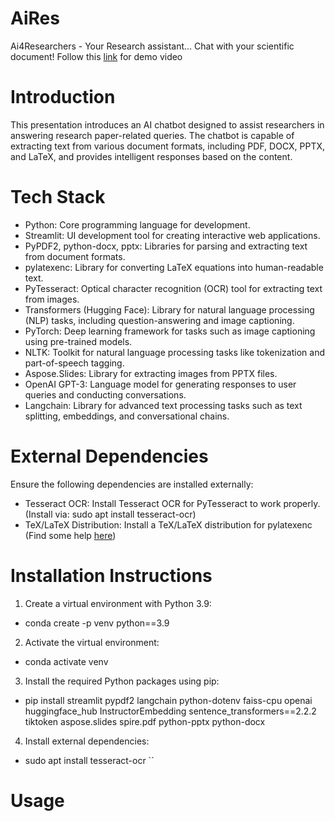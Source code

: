 # AiRes
Ai4Researchers - Your Research assistant... Chat with your scientific document!
Follow this [link](https://drive.google.com/drive/folders/1D5eJtdLSYhUJ0dgnw1IMhDGQmNjO505t) for demo video 

# Introduction 
This presentation introduces an AI chatbot designed to assist researchers in answering research paper-related queries. The chatbot is capable of extracting text from various document formats, including PDF, DOCX, PPTX, and LaTeX, and provides intelligent responses based on the content.

# Tech Stack 
* Python: Core programming language for development.
* Streamlit: UI development tool for creating interactive web applications.
* PyPDF2, python-docx, pptx: Libraries for parsing and extracting text from document formats.
* pylatexenc: Library for converting LaTeX equations into human-readable text.
* PyTesseract: Optical character recognition (OCR) tool for extracting text from images.
* Transformers (Hugging Face): Library for natural language processing (NLP) tasks, including question-answering and image captioning.
* PyTorch: Deep learning framework for tasks such as image captioning using pre-trained models.
* NLTK: Toolkit for natural language processing tasks like tokenization and part-of-speech tagging.
* Aspose.Slides: Library for extracting images from PPTX files.
* OpenAI GPT-3: Language model for generating responses to user queries and conducting conversations.
* Langchain: Library for advanced text processing tasks such as text splitting, embeddings, and conversational chains.

# External Dependencies 
Ensure the following dependencies are installed externally:
* Tesseract OCR: Install Tesseract OCR for PyTesseract to work properly. (Install via: sudo apt install tesseract-ocr)
* TeX/LaTeX Distribution: Install a TeX/LaTeX distribution for pylatexenc (Find some help [here](https://www.tug.org/texlive/))

# Installation Instructions
1. Create a virtual environment with Python 3.9:
  * conda create -p venv python==3.9
2. Activate the virtual environment:
  * conda activate venv
3. Install the required Python packages using pip:
  * pip install streamlit pypdf2 langchain python-dotenv faiss-cpu openai huggingface_hub InstructorEmbedding sentence_transformers==2.2.2 tiktoken aspose.slides spire.pdf python-pptx python-docx
4. Install external dependencies:
  * sudo apt install tesseract-ocr ``

# Usage
